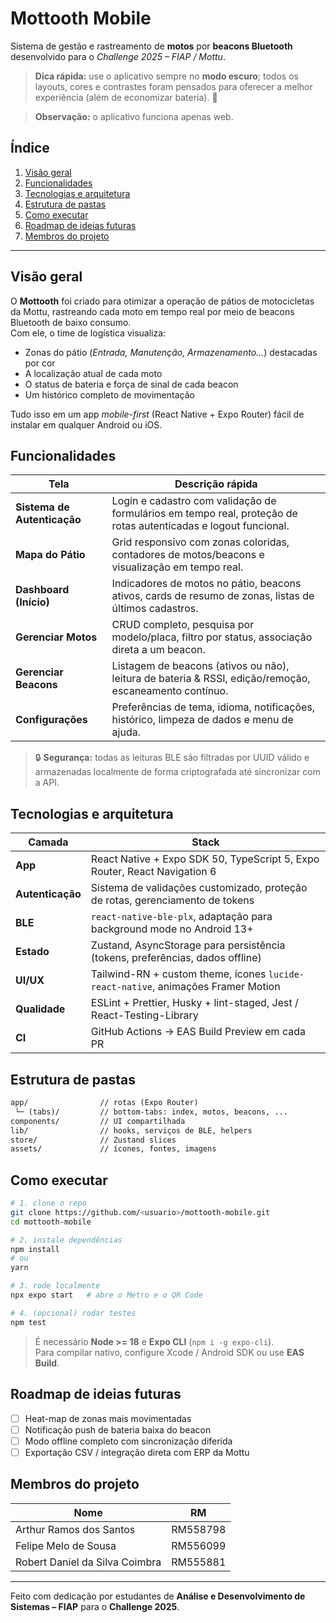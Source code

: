 # Mottooth Mobile

Sistema de gestão e rastreamento de **motos** por **beacons Bluetooth** desenvolvido para o *Challenge 2025 – FIAP / Mottu*.

> **Dica rápida:** use o aplicativo sempre no **modo escuro**; todos os layouts, cores e contrastes foram pensados para oferecer a melhor experiência (além de economizar bateria). 🌙

> **Observação:** o aplicativo funciona apenas web.

## Índice
1. [Visão geral](#visão-geral)  
2. [Funcionalidades](#funcionalidades)  
3. [Tecnologias e arquitetura](#tecnologias-e-arquitetura)  
4. [Estrutura de pastas](#estrutura-de-pastas)  
5. [Como executar](#como-executar)  
6. [Roadmap de ideias futuras](#roadmap-de-ideias-futuras)  
7. [Membros do projeto](#membros-do-projeto)   

---

## Visão geral
O **Mottooth** foi criado para otimizar a operação de pátios de motocicletas da Mottu, rastreando cada moto em tempo real por meio de beacons Bluetooth de baixo consumo.  
Com ele, o time de logística visualiza:

- Zonas do pátio (_Entrada, Manutenção, Armazenamento…_) destacadas por cor  
- A localização atual de cada moto  
- O status de bateria e força de sinal de cada beacon  
- Um histórico completo de movimentação  

Tudo isso em um app *mobile-first* (React Native + Expo Router) fácil de instalar em qualquer Android ou iOS.

## Funcionalidades
| Tela                 | Descrição rápida                                                                 |
|----------------------|----------------------------------------------------------------------------------|
| **Sistema de Autenticação** | Login e cadastro com validação de formulários em tempo real, proteção de rotas autenticadas e logout funcional. |
| **Mapa do Pátio**    | Grid responsivo com zonas coloridas, contadores de motos/beacons e visualização em tempo real. |
| **Dashboard (Início)** | Indicadores de motos no pátio, beacons ativos, cards de resumo de zonas, listas de últimos cadastros. |
| **Gerenciar Motos**  | CRUD completo, pesquisa por modelo/placa, filtro por status, associação direta a um beacon. |
| **Gerenciar Beacons**| Listagem de beacons (ativos ou não), leitura de bateria & RSSI, edição/remoção, escaneamento contínuo. |
| **Configurações**    | Preferências de tema, idioma, notificações, histórico, limpeza de dados e menu de ajuda. |

> 🔒 **Segurança:** todas as leituras BLE são filtradas por UUID válido e armazenadas localmente de forma criptografada até sincronizar com a API.

## Tecnologias e arquitetura
| Camada      | Stack                                                                 |
|-------------|-----------------------------------------------------------------------|
| **App**     | React Native + Expo SDK 50, TypeScript 5, Expo Router, React Navigation 6 |
| **Autenticação** | Sistema de validações customizado, proteção de rotas, gerenciamento de tokens |
| **BLE**     | `react-native-ble-plx`, adaptação para background mode no Android 13+ |
| **Estado**  | Zustand, AsyncStorage para persistência (tokens, preferências, dados offline) |
| **UI/UX**   | Tailwind-RN + custom theme, ícones `lucide-react-native`, animações Framer Motion |
| **Qualidade** | ESLint + Prettier, Husky + lint-staged, Jest / React-Testing-Library |
| **CI**      | GitHub Actions → EAS Build Preview em cada PR                         |

## Estrutura de pastas
```txt
app/                // rotas (Expo Router)
 └─ (tabs)/         // bottom-tabs: index, motos, beacons, ...
components/         // UI compartilhada
lib/                // hooks, serviços de BLE, helpers
store/              // Zustand slices
assets/             // ícones, fontes, imagens
```

## Como executar
```bash
# 1. clone o repo
git clone https://github.com/<usuario>/mottooth-mobile.git
cd mottooth-mobile

# 2. instale dependências
npm install
# ou
yarn

# 3. rode localmente
npx expo start   # abre o Metro e o QR Code

# 4. (opcional) rodar testes
npm test
```

> É necessário **Node >= 18** e **Expo CLI** (`npm i -g expo-cli`).  
> Para compilar nativo, configure Xcode / Android SDK ou use **EAS Build**.

## Roadmap de ideias futuras
- [ ] Heat-map de zonas mais movimentadas  
- [ ] Notificação push de bateria baixa do beacon  
- [ ] Modo offline completo com sincronização diferida  
- [ ] Exportação CSV / integração direta com ERP da Mottu  

## Membros do projeto
| Nome | RM |
|------|----|
| Arthur Ramos dos Santos | RM558798 |
| Felipe Melo de Sousa | RM556099 |
| Robert Daniel da Silva Coimbra | RM555881 |

---

Feito com dedicação por estudantes de **Análise e Desenvolvimento de Sistemas – FIAP** para o **Challenge 2025**.
